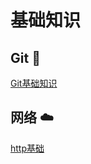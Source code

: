 # 基础知识

## Git :hammer:

[Git基础知识](https://github.com/billreus/Konwledge/tree/master/Git/git.md)


## 网络 :cloud:

[http基础](https://github.com/billreus/Konwledge/tree/master/Http/http.md)